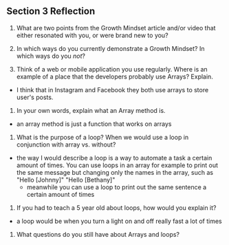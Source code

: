 ## Section 3 Reflection

1. What are two points from the Growth Mindset article and/or video that either resonated with you, or were brand new to you?

1. In which ways do you currently demonstrate a Growth Mindset? In which ways do you _not_?

1. Think of a web or mobile application you use regularly. Where is an example of a place that the developers probably use Arrays? Explain.

  - I think that in Instagram and Facebook they both use arrays to store  user's posts.

1. In your own words, explain what an Array method is.

  - an array method is just a function that works on arrays

1. What is the purpose of a loop? When we would use a loop in conjunction with array vs. without?
  - the way I would describe a loop is a way to automate a task a certain amount of times. You can use loops in an array for example to print out the same message but changing only the names in the array, such as "Hello [Johnny]" "Hello [Bethany]"
    - meanwhile you can use a loop to print out the same sentence a certain amount of times

1. If you had to teach a 5 year old about loops, how would you explain it?

  - a loop would be when you turn a light on and off really fast a lot of times
  
1. What questions do you still have about Arrays and loops?
